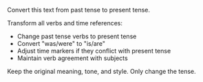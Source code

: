 Convert this text from past tense to present tense.

Transform all verbs and time references:
- Change past tense verbs to present tense
- Convert "was/were" to "is/are"
- Adjust time markers if they conflict with present tense
- Maintain verb agreement with subjects

Keep the original meaning, tone, and style. Only change the tense.
